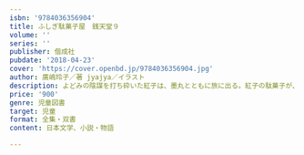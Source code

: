 ```yaml
---
isbn: '9784036356904'
title: ふしぎ駄菓子屋　銭天堂９
volume: ''
series: ''
publisher: 偕成社
pubdate: '2018-04-23'
cover: 'https://cover.openbd.jp/9784036356904.jpg'
author: 廣嶋玲子／著 jyajya／イラスト
description: よどみの陰謀を打ち砕いた紅子は、墨丸とともに旅に出る。紅子の駄菓子が、行く先々で出会う人たちの運命を変える？　第９巻。
price: '900'
genre: 児童図書
target: 児童
format: 全集・双書
content: 日本文学、小説・物語

---
```

